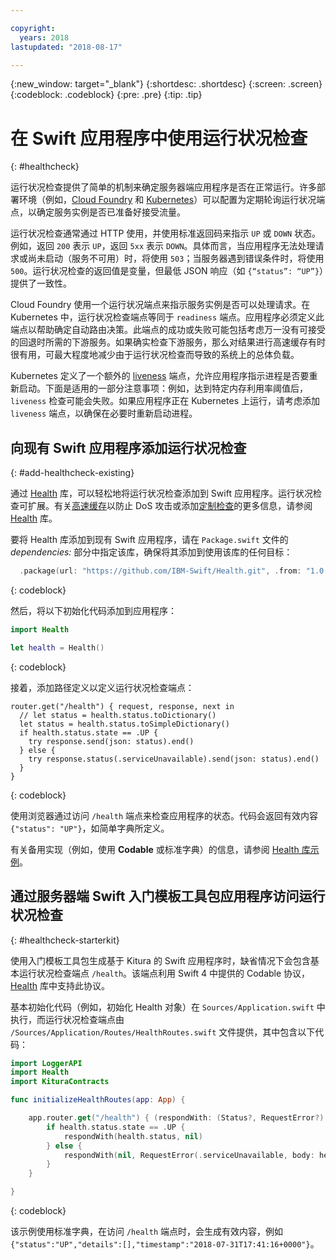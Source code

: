 ```yaml
---

copyright:
  years: 2018
lastupdated: "2018-08-17"

---
```


{:new_window: target="_blank"}
{:shortdesc: .shortdesc}
{:screen: .screen}
{:codeblock: .codeblock}
{:pre: .pre}
{:tip: .tip}

# 在 Swift 应用程序中使用运行状况检查
{: #healthcheck}

运行状况检查提供了简单的机制来确定服务器端应用程序是否在正常运行。许多部署环境（例如，[Cloud Foundry](https://www.ibm.com/cloud/cloud-foundry) 和 [Kubernetes](https://www.ibm.com/cloud/container-service)）可以配置为定期轮询运行状况端点，以确定服务实例是否已准备好接受流量。

运行状况检查通常通过 HTTP 使用，并使用标准返回码来指示 `UP` 或 `DOWN` 状态。例如，返回 `200` 表示 `UP`，返回 `5xx` 表示 `DOWN`。具体而言，当应用程序无法处理请求或尚未启动（服务不可用）时，将使用 `503`；当服务器遇到错误条件时，将使用 `500`。运行状况检查的返回值是变量，但最低 JSON 响应（如 `{“status”: “UP”}`）提供了一致性。

Cloud Foundry 使用一个运行状况端点来指示服务实例是否可以处理请求。在 Kubernetes 中，运行状况检查端点等同于 `readiness` 端点。应用程序必须定义此端点以帮助确定自动路由决策。此端点的成功或失败可能包括考虑万一没有可接受的回退时所需的下游服务。如果确实检查下游服务，那么对结果进行高速缓存有时很有用，可最大程度地减少由于运行状况检查而导致的系统上的总体负载。

Kubernetes 定义了一个额外的 [liveness](https://kubernetes.io/docs/tasks/configure-pod-container/configure-liveness-readiness-probes/) 端点，允许应用程序指示进程是否要重新启动。下面是适用的一部分注意事项：例如，达到特定内存利用率阈值后，`liveness` 检查可能会失败。如果应用程序正在 Kubernetes 上运行，请考虑添加 `liveness` 端点，以确保在必要时重新启动进程。

## 向现有 Swift 应用程序添加运行状况检查
{: #add-healthcheck-existing}

通过 [Health](https://github.com/IBM-Swift/Health) 库，可以轻松地将运行状况检查添加到 Swift 应用程序。运行状况检查可扩展。有关[高速缓存](https://github.com/IBM-Swift/Health#caching)以防止 DoS 攻击或添加[定制检查](https://github.com/IBM-Swift/Health#implementing-a-health-check)的更多信息，请参阅 [Health](https://github.com/IBM-Swift/Health) 库。

要将 Health 库添加到现有 Swift 应用程序，请在 `Package.swift` 文件的 *dependencies:* 部分中指定该库，确保将其添加到使用该库的任何目标：
```swift
  .package(url: "https://github.com/IBM-Swift/Health.git", .from: "1.0.0"),
```
{: codeblock}

然后，将以下初始化代码添加到应用程序：
```swift
import Health

let health = Health()
```
{: codeblock}

接着，添加路径定义以定义运行状况检查端点：
```
router.get("/health") { request, response, next in
  // let status = health.status.toDictionary()
  let status = health.status.toSimpleDictionary()
  if health.status.state == .UP {
    try response.send(json: status).end()
  } else {
    try response.status(.serviceUnavailable).send(json: status).end()
  }
}
```
{: codeblock}

使用浏览器通过访问 `/health` 端点来检查应用程序的状态。代码会返回有效内容 `{"status": "UP"}`，如简单字典所定义。

有关备用实现（例如，使用 **Codable** 或标准字典）的信息，请参阅 [Health 库示例](https://github.com/IBM-Swift/Health#usage)。

## 通过服务器端 Swift 入门模板工具包应用程序访问运行状况检查
{: #healthcheck-starterkit}

使用入门模板工具包生成基于 Kitura 的 Swift 应用程序时，缺省情况下会包含基本运行状况检查端点 `/health`。该端点利用 Swift 4 中提供的 Codable 协议，[Health](https://github.com/IBM-Swift/Health) 库中支持此协议。

基本初始化代码（例如，初始化 Health 对象）在 `Sources/Application.swift` 中执行，而运行状况检查端点由 `/Sources/Application/Routes/HealthRoutes.swift` 文件提供，其中包含以下代码：
```swift
import LoggerAPI
import Health
import KituraContracts

func initializeHealthRoutes(app: App) {

    app.router.get("/health") { (respondWith: (Status?, RequestError?) -> Void) -> Void in
        if health.status.state == .UP {
            respondWith(health.status, nil)
        } else {
            respondWith(nil, RequestError(.serviceUnavailable, body: health.status))
        }
    }

}
```
{: codeblock}

该示例使用标准字典，在访问 `/health` 端点时，会生成有效内容，例如 `{"status":"UP","details":[],"timestamp":"2018-07-31T17:41:16+0000"}`。
